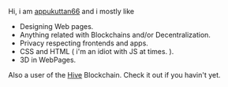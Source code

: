 Hi, i am [appukuttan66](https://appukuttan66.github.io) and i mostly like
  - Designing Web pages.
  - Anything related with Blockchains and/or Decentralization.
  - Privacy respecting frontends and apps.
  - CSS and HTML ( i'm an idiot with JS at times. ).
  - 3D in WebPages.

Also a user of the [Hive](https://hive.io) Blockchain. Check it out if you havin't yet.

